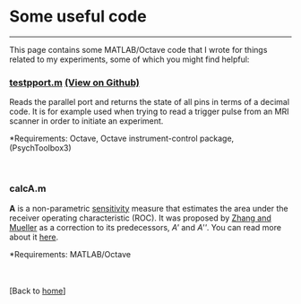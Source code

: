 # Some useful code

---

This page contains some MATLAB/Octave code that I wrote for things related to my experiments, some of which you might find helpful:

### [testpport.m](http://vkmcheung.github.io/code/testpport.m) [(View on Github)](https://github.com/vkmcheung/vkmcheung.github.io/blob/master/code/testpport.m)

Reads the parallel port and returns the state of all pins in terms of a decimal code. It is for example used when trying to read a trigger pulse from an MRI scanner in order to initiate an experiment.

*Requirements: Octave, Octave instrument-control package, (PsychToolbox3)

<br>

### calcA.m

**A** is a non-parametric [sensitivity](https://en.wikipedia.org/wiki/Detection_theory#Sensitivity_or_discriminability) measure that estimates the area under the receiver operating characteristic (ROC). It was proposed by [Zhang and Mueller](https://doi.org/10.1007/s11336-003-1119-8) as a correction to its predecessors, *A'* and *A''*. You can read more about it [here](https://sites.google.com/a/mtu.edu/whynotaprime/).

*Requirements: MATLAB/Octave

<br><br>[Back to [home](index.md)]
